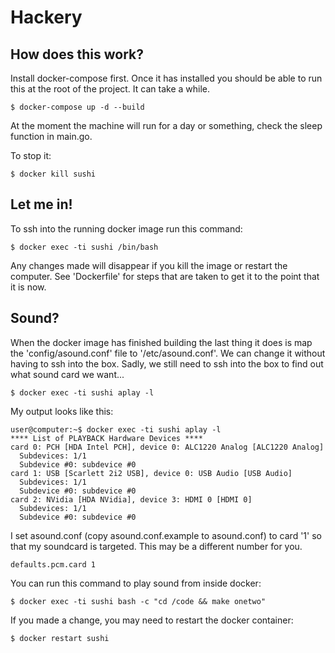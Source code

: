 # Hackery

## How does this work?

Install docker-compose first. Once it has installed you should be able to run this at the root of the project. It can take a while.

```
$ docker-compose up -d --build
```

At the moment the machine will run for a day or something, check the sleep function in main.go.

To stop it:

```
$ docker kill sushi
```

## Let me in!

To ssh into the running docker image run this command:

```
$ docker exec -ti sushi /bin/bash
```

Any changes made will disappear if you kill the image or restart the computer. See 'Dockerfile' for steps that are taken to get it to the point that it is now.

## Sound?

When the docker image has finished building the last thing it does is map the 'config/asound.conf' file to '/etc/asound.conf'. We can change it without having to ssh into the box. Sadly, we still need to ssh into the box to find out what sound card we want...

```
$ docker exec -ti sushi aplay -l
```

My output looks like this:

```
user@computer:~$ docker exec -ti sushi aplay -l
**** List of PLAYBACK Hardware Devices ****
card 0: PCH [HDA Intel PCH], device 0: ALC1220 Analog [ALC1220 Analog]
  Subdevices: 1/1
  Subdevice #0: subdevice #0
card 1: USB [Scarlett 2i2 USB], device 0: USB Audio [USB Audio]
  Subdevices: 1/1
  Subdevice #0: subdevice #0
card 2: NVidia [HDA NVidia], device 3: HDMI 0 [HDMI 0]
  Subdevices: 1/1
  Subdevice #0: subdevice #0
```

I set asound.conf (copy asound.conf.example to asound.conf) to card '1' so that my soundcard is targeted. This may be a different number for you.

```
defaults.pcm.card 1
```

You can run this command to play sound from inside docker:

```
$ docker exec -ti sushi bash -c "cd /code && make onetwo"
```

If you made a change, you may need to restart the docker container:

```
$ docker restart sushi
```
